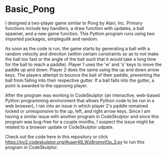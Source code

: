 # Basic_Pong
I designed a two-player game similar to Pong by Atari, Inc.  Primary functions include key handlers, a draw function with updates, a ball spawner, and a new game function.  This Python program runs using two imported packages, simpleguitk and random.
        
As soon as the code is run, the game starts by generating a ball with a random velocity and direction (within certain constraints so as to not make the ball too fast or the angle of the ball such that it would take a long time for the ball to reach a paddle).  Player 1 uses the 'w' and 's' keys to move the paddle up and down.  Player 2 does the same using the up and down arrow keys.  The players attempt to bounce the ball of their paddle, preventing the ball from falling into their respective gutter.  If a ball falls into the gutter, a point is awarded to the opposing player.
        
After the program was working in CodeSkulptor (an interactive, web-based Python programming environment that allows Python code to be run in a web browser), I ran into an issue in which player 2's paddle remained locked or unresponsive to the up, left, and right arrow keys.  Since I am having a similar issue with another program in CodeSkulptor and since this program was bug-free for a couple months, I suspect the issue might be related to a browser update or CodeSkulptor udpate.
        
Check out the code here in this repository or click https://py2.codeskulptor.org/#user49_Wz8romxtOp_3.py to run this program in CodeSkulptor.
